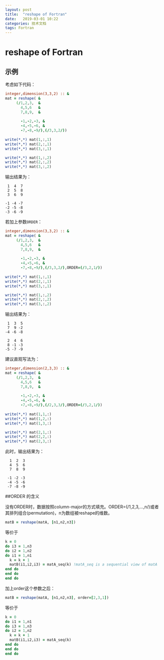 ```yaml
---
layout: post
title:  "reshape of Fortran"
date:   2019-03-01 10:22
categories: 技术文档
tags: Fortran
---
```


# reshape of Fortran

## 示例

考虑如下代码：

```fortran
integer,dimension(3,3,2) :: &
mat = reshape( &
     (/1,2,3,  &
       4,5,6   &
       7,8,9,  &
       
       -1,-2,-3, &
       -4,-5,-6, &
       -7,-8,-9/),(/3,3,2/))
       
write(*,*) mat(1,:,1)
write(*,*) mat(2,:,1)
write(*,*) mat(3,:,1)

write(*,*) mat(1,:,2)
write(*,*) mat(2,:,2)
write(*,*) mat(3,:,2)
```

输出结果为：

```
 1  4  7
 2  5  8
 3  6  9

-1 -4 -7
-2 -5 -8
-3 -6 -9
```

若加上参数`ORDER`：

```fortran
integer,dimension(3,3,2) :: &
mat = reshape( &
     (/1,2,3,  &
       4,5,6   &
       7,8,9,  &
       
       -1,-2,-3, &
       -4,-5,-6, &
       -7,-8,-9/),(/3,3,2/),ORDER=(/3,2,1/))
       
write(*,*) mat(1,:,1)
write(*,*) mat(2,:,1)
write(*,*) mat(3,:,1)

write(*,*) mat(1,:,2)
write(*,*) mat(2,:,2)
write(*,*) mat(3,:,2)
```

输出结果为：

```
 1  3  5
 7  9 -2
-4 -6 -8

 2  4  6
 8 -1 -3
-5 -7 -9
```





建议直观写法为：

```fortran
integer,dimension(2,3,3) :: &
mat = reshape( &
     (/1,2,3,  &
       4,5,6   &
       7,8,9,  &
       
       -1,-2,-3, &
       -4,-5,-6, &
       -7,-8,-9/),(/2,3,3/),ORDER=(/3,2,1/))
       
write(*,*) mat(1,1,:)
write(*,*) mat(1,2,:)
write(*,*) mat(1,3,:)

write(*,*) mat(2,1,:)
write(*,*) mat(2,2,:)
write(*,*) mat(2,3,:)
```

此时，输出结果为：

```
  1  2  3
  4  5  6
  7  8  9
 
 -1 -2 -3
 -4 -5 -6
 -7 -8 -9
```



##ORDER 的含义

没有ORDER时，数据按照column-major的方式填充。ORDER=(/1,2,3,...,n/)或者其排列组合(permutation)，n为数组被reshape的维数。

```fortran
matB = reshape(matA, [n1,n2,n3])
```

等价于

```fortran
k = 0
do i3 = 1,n3
do i2 = 1,n2
do i1 = 1,n1
  k = k + 1
  matB(i1,i2,i3) = matA_seq(k) !matA_seq is a sequential view of matA
end do
end do
end do
```

加上order这个参数之后：

```fortran
matB = reshape(matA, [n1,n2,n3], order=[2,3,1])
```

等价于

```fortran
k = 0
do i1 = 1,n1
do i3 = 1,n3
do i2 = 1,n2
  k = k + 1
  matB(i1,i2,i3) = matA_seq(k)
end do
end do
end do
```



